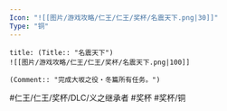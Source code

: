 ```yaml
---
Icon: "![[图片/游戏攻略/仁王/仁王/奖杯/名震天下.png|30]]"
Type: "铜"
---
```

```ad-common-bronze-trophy
title: (Title:: "名震天下")
![[图片/游戏攻略/仁王/仁王/奖杯/名震天下.png|100]]

(Comment:: "完成大坂之役・冬篇所有任务。")
```

#仁王/仁王/奖杯/DLC/义之继承者 #奖杯 #奖杯/铜
